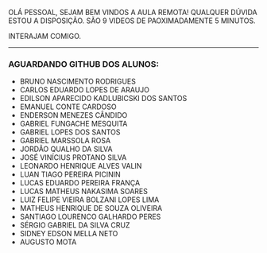 OLÁ PESSOAL, SEJAM BEM VINDOS A AULA REMOTA!
QUALQUER DÚVIDA ESTOU A DISPOSIÇÃO.
SÃO 9 VIDEOS DE PAOXIMADAMENTE 5 MINUTOS.

INTERAJAM COMIGO.

-----

### AGUARDANDO GITHUB DOS ALUNOS:

- BRUNO NASCIMENTO RODRIGUES
- CARLOS EDUARDO LOPES DE ARAUJO
- EDILSON APARECIDO KADLUBICSKI DOS SANTOS
- EMANUEL CONTE CARDOSO
- ENDERSON MENEZES CÂNDIDO
- GABRIEL FUNGACHE MESQUITA
- GABRIEL LOPES DOS SANTOS
- GABRIEL MARSSOLA ROSA
- JORDÃO QUALHO DA SILVA
- JOSÉ VINÍCIUS PROTANO SILVA
- LEONARDO HENRIQUE ALVES VALIN
- LUAN TIAGO PEREIRA PICININ
- LUCAS EDUARDO PEREIRA FRANÇA
- LUCAS MATHEUS NAKASIMA SOARES
- LUIZ FELIPE VIEIRA BOLZANI LOPES LIMA
- MATHEUS HENRIQUE DE SOUZA OLIVEIRA
- SANTIAGO LOURENCO GALHARDO PERES
- SÉRGIO GABRIEL DA SILVA CRUZ
- SIDNEY EDSON MELLA NETO
- AUGUSTO MOTA